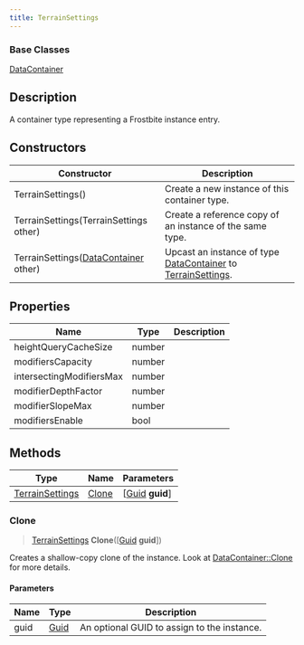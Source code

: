 ```yaml
---
title: TerrainSettings
---
```

### Base Classes

[DataContainer](/vext/ref/shared/class/datacontainer)

## Description

A container type representing a Frostbite instance entry.

## Constructors

| Constructor                                                                | Description                                                                                                           |
| -------------------------------------------------------------------------- | --------------------------------------------------------------------------------------------------------------------- |
| TerrainSettings()                                                          | Create a new instance of this container type.                                                                         |
| TerrainSettings(TerrainSettings other)                                     | Create a reference copy of an instance of the same type.                                                              |
| TerrainSettings([DataContainer](/vext/ref/shared/class/datacontainer) other) | Upcast an instance of type [DataContainer](/vext/ref/shared/class/datacontainer) to [TerrainSettings](TerrainSettings). |

## Properties

| Name                     | Type   | Description |
| ------------------------ | ------ | ----------- |
| heightQueryCacheSize     | number |             |
| modifiersCapacity        | number |             |
| intersectingModifiersMax | number |             |
| modifierDepthFactor      | number |             |
| modifierSlopeMax         | number |             |
| modifiersEnable          | bool   |             |

## Methods

| Type                               | Name            | Parameters                                     |
| ---------------------------------- | --------------- | ---------------------------------------------- |
| [TerrainSettings](TerrainSettings) | [Clone](#clone) | \[[Guid](/vext/ref/shared/class/guid) **guid**\] |

### Clone

> [TerrainSettings](TerrainSettings) **Clone**(\[[Guid](/vext/ref/shared/class/guid) **guid**\])

Creates a shallow-copy clone of the instance. Look at [DataContainer::Clone](/vext/ref/shared/class/datacontainer#clone) for more details.

#### Parameters

| Name | Type         | Description                                 |
| ---- | ------------ | ------------------------------------------- |
| guid | [Guid](Guid) | An optional GUID to assign to the instance. |
